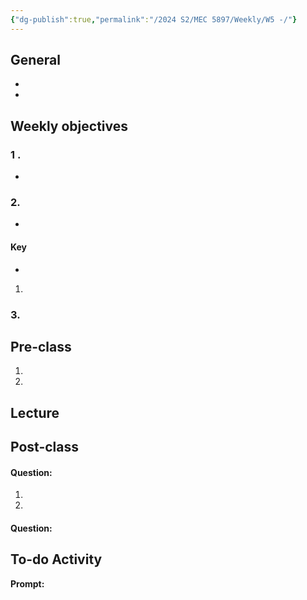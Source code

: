 ```yaml
---
{"dg-publish":true,"permalink":"/2024 S2/MEC 5897/Weekly/W5 -/"}
---
```


## General
- 
- 
## Weekly objectives
### 1 .
- 
> 

### 2. 
- 
>

#### Key 
- 
> 
1. 


### 3.




## Pre-class

1. 
2. 


## Lecture
## Post-class

#### Question:
1. 

2. 


#### Question:




## To-do Activity
**Prompt:** 
>
